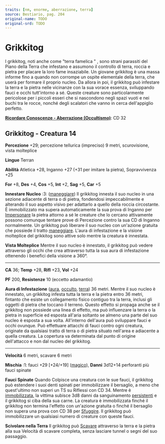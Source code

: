 ```yaml
---
traits: [nm, enorme, aberrazione, terra]
source: Bestiario, pag. 204
original-name: TODO
original-srd: TODO
---
```


# Grikkitog

I grikkitog, noti anche come "terra famelica " , sono strani parassiti del Piano
della Terra che infestano e assumono il controllo di terra, roccia e pietra per
placare la loro fame insaziabile. Un giovane grikkitog è una massa informe fino
a quando non corrompe un ospite elementale della terra, che userà per formare il
proprio nucleo. Da allora in poi, il grikkitog può infestare la terra e la
pietra nelle vicinanze con la sua vorace essenza, sviluppando fauci e occhi
tutt'intorno a sé. Queste creature sono particolarmente pericolose per i piccoli
esseri che si nascondono negli spazi vuoti e nei buchi tra le rocce, nonché
degli scalatori che vanno in cerca dell'appiglio perfetto.

**[Ricordare Conoscenze - Aberrazione (Occultismo)](/azioni/abilita/ricordare-conoscenze)**:
CD 32

## Grikkitog - Creatura 14

**Percezione** +29; percezione tellurica (impreciso) 9 metri, scurovisione,
vista molteplice

**Lingue** Terran

**Abilità** Atletica +28, Inganno +27 (+31 per imitare la pietra), Sopravvivenza
+25

**For** +8, **Des** +4, **Cos** +5, **Int** +2, **Sag** +5, **Car** +5

**Innestare Nucleo** :3: ([maneggiare](/tratti/maneggiare)) Il grikkitog innesta
il suo nucleo in una sezione adiacente di terra o di pietra, fondendosi
impeccabilmente e alterando il suo aspetto visivo per adattarlo a quello della
roccia circostante. È immobilizzato ma supera automaticamente la sua prova di
Inganno per [Impersonare](/azioni/abilita/impersonare) la pietra attorno a sé le
creature che lo cercano attivamente possono comunque tentare prove di Percezione
contro la sua CD di Inganno normalmente. Un grikkitog può liberare il suo nucleo
con un'azione gratuita che possiede il tratto [maneggiare](/tratti/maneggiare).
L'aura di infestazione e la visione molteplice del grikkitog sono attive solo
mentre la creatura è innestata.

**Vista Molteplice** Mentre il suo nucleo è innestato, il grikkitog può vedere
attraverso gli occhi che crea attraverso tutta la sua aura di infestazione
ottenendo i benefici della visione a 360°.

---

**CA** 36; **Temp** +28, **Rifl** +23, **Vol** +24

**PF** 200, **Resistenze** 10 (eccetto adamantio)

**Aura di Infestazione** ([aura](/tratti/aura), [occulto](/tratti/occulto),
[terra](/tratti/terra)) 36 metri. Mentre il suo nucleo è innestato, un grikkitog
infesta tutta la terra e la pietra entro 36 metri, fintanto che esiste un
collegamento fisico contiguo tra la terra, inclusi gli oggetti di pietra che
toccano il terreno. Questo effetto si propaga anche se il grikkitog non possiede
una linea di effetto, ma può influenzare la terra o la pietra in superficie ed
esposta all'aria soltanto se almeno una parte del suo nucleo è esposta a sua
volta. All'interno dell'aura può sviluppare fauci e occhi ovunque. Può
effettuare attacchi di fauci contro ogni creatura, originate da qualsiasi tratto
di terra o di pietra situato nell'area e adiacente a quella creatura. La
copertura va determinata dal punto di origine dell'attacco e non dal nucleo del
grikkitog.

---

**Velocità** 6 metri, scavare 6 metri

**Mischia** :1: fauci +29 \[+24/+19] ([magico](/tratti/magico)), **Danni**
3d12+14 perforanti più fauci spinate

**Fauci Spinate** Quando Colpisce una creatura con le sue fauci, il grikkitog
può estendere i suoi denti spinati per immobilizzare il bersaglio, a meno che
quest'ultimo non superi un TS su Riflessi con CD 34. Mentre è
[immobilizzata](/condizioni/immobilizzato), la vittima subisce 3d8 danni da
sanguinamento [persistenti](/condizioni/danno-persistente) e il grikkitog si
ciba della sua carne. La creatura è immobilizzata finché il grikkitog non
termina l'effetto con un'azione gratuita o finché il bersaglio non supera una
prova con CD 38 per [Sfuggire](/azioni/base/sfuggire). Il grikkitog può
immobilizzare un qualsiasi numero di creature con queste fauci.

**Scivolare nella Terra** Il grikkitog può [Scavare](/azioni/base/scavare)
attraverso la terra e la pietra alla sua Velocità di scavare completa, senza
lasciare tunnel o segni del suo passaggio.
